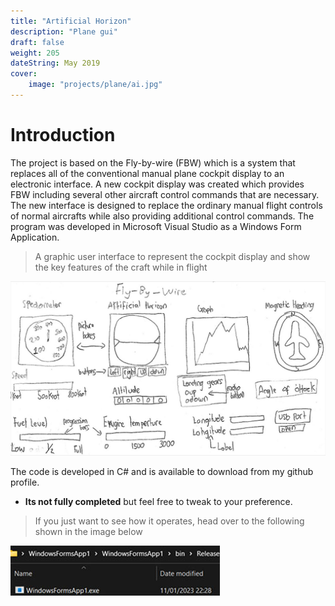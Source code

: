 ```yaml
---
title: "Artificial Horizon"
description: "Plane gui"
draft: false
weight: 205
dateString: May 2019
cover:
    image: "projects/plane/ai.jpg"
--- 
```


# Introduction
The project is based on the Fly-by-wire (FBW) which is a system that replaces all of the conventional manual plane cockpit display to an electronic interface. A new cockpit display was created which provides FBW including several other aircraft control commands that are necessary. The new interface is designed to replace the ordinary manual flight controls of normal aircrafts while also providing additional control commands. The program was developed in Microsoft Visual Studio as a Windows Form Application.

> A graphic user interface to represent the cockpit display and show the key features of the craft while in flight

![](/projects/plane/draft.jpg)

The code is developed in C# and is available to download from my github profile.

- **Its not fully completed** but feel free to tweak to your preference.

> If you just want to see how it operates, head over to the following shown in the image below


![](/projects/plane/release.jpg)

